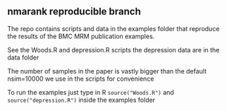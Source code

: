 ## nmarank reproducible branch

The repo contains scripts and data in the examples folder that reproduce the results
of the BMC MRM publication examples.

See the Woods.R and depression.R scripts
the depression data are in the data folder

The number of samples in the paper is vastly bigger than the default nsim=10000
we use in the scripts for convenience

To run the examples just type in R ```source("Woods.R")``` and
```source("depression.R")``` inside the examples folder
